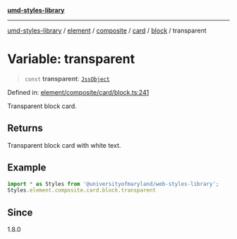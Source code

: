 [**umd-styles-library**](../../../../../../../../README.md)

***

[umd-styles-library](../../../../../../../../modules.md) / [element](../../../../../../../README.md) / [composite](../../../../../README.md) / [card](../../../README.md) / [block](../README.md) / transparent

# Variable: transparent

> `const` **transparent**: [`JssObject`](../../../../../../../../utilities/namespaces/transform/type-aliases/JssObject.md)

Defined in: [element/composite/card/block.ts:241](https://github.com/UMD-Digital/design-system/blob/8021d9898368f604bce452fe4dde6fae3a0578fd/packages/styles/source/element/composite/card/block.ts#L241)

Transparent block card.

## Returns

Transparent block card with white text.

## Example

```typescript
import * as Styles from '@universityofmaryland/web-styles-library';
Styles.element.composite.card.block.transparent
```

## Since

1.8.0
